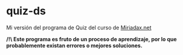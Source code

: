 # quiz-ds
Mi versión del programa de Quiz del curso de [Miriadax.net](http://miriadax.net)

**/!\ Este programa es fruto de un proceso de aprendizaje, por lo que probablemente existan errores o mejores soluciones.**
